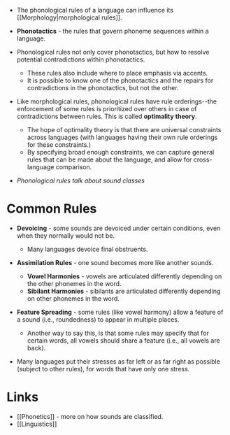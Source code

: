 * The phonological rules of a language can influence its [[Morphology|morphological rules]].
* **Phonotactics** - the rules that govern phoneme sequences within a language.
* Phonological rules not only cover phonotactics, but how to resolve potential contradictions within phonotactics.
	* These rules also include where to place emphasis via accents.
	* It is possible to know one of the phonotactics and the repairs for contradictions in the phonotactics, but not the other.

* Like morphological rules, phonological rules have rule orderings--the enforcement of some rules is prioritized over others in case of contradictions between rules. This is called **optimality theory**.
	* The hope of optimality theory is that there are universal constraints across languages (with languages having their own rule orderings for these constraints.)
	* By specifying broad enough constraints, we can capture general rules that can be made about the language, and allow for cross-language comparison.

* *Phonological rules talk about sound classes*

# Common Rules
* **Devoicing** - some sounds are devoiced under certain conditions, even when they normally would not be.
	* Many languages devoice final obstruents. 

* **Assimilation Rules** - one sound becomes more like another sounds.
	* **Vowel Harmonies** - vowels are articulated differently depending on the other phonemes in the word. 
	* **Sibilant Harmonies** - sibilants are articulated differently depending on other phonemes in the word.

* **Feature Spreading** - some rules (like vowel harmony) allow a feature of a sound (i.e., roundedness) to appear in multiple places.
	* Another way to say this, is that some rules may specify that for certain words, all vowels should share a feature (i.e., all vowels are back).

* Many languages put their stresses as far left or as far right as possible (subject to other rules), for words that have only one stress.
# Links
* [[Phonetics]] - more on how sounds are classified.
* [[Linguistics]]